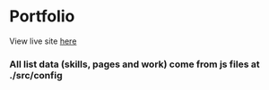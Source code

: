 # Portfolio

View live site [here](https://davidsling.in)

### All list data (skills, pages and work) come from js files at ./src/config
